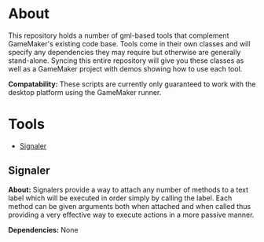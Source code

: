 # About

This repository holds a number of gml-based tools that complement GameMaker's existing code base. Tools come in their own classes and will specify any dependencies they may require but otherwise are generally stand-alone. Syncing this entire repository will give you these classes as well as a GameMaker project with demos showing how to use each tool.

**Compatability:** These scripts are currently only guaranteed to work with the desktop platform using the GameMaker runner.

# Tools

* [Signaler](scripts/scr_signals/scr_signals.gml)

## Signaler

**About:** Signalers provide a way to attach any number of methods to a text label which will be executed in order simply by calling the label. Each method can be given arguments both when attached and when called thus providing a very effective way to execute actions in a more passive manner.

**Dependencies:** None
